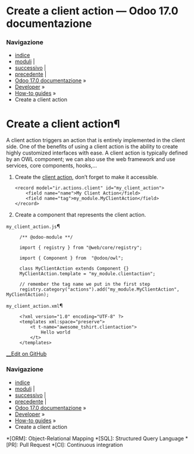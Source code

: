 # Create a client action — Odoo 17.0 documentazione

### Navigazione

  * [indice](../../genindex.html "Indice generale")
  * [moduli](../../py-modindex.html "Indice del modulo Python") |
  * [successivo](standalone_owl_application.html "Create a standalone Owl application") |
  * [precedente](javascript_view.html "Customize a view type") |
  * [Odoo 17.0 documentazione](../../index-2.html) »
  * [Developer](../../developer.html) »
  * [How-to guides](../howtos.html) »
  * Create a client action



# Create a client action¶

A client action triggers an action that is entirely implemented in the client side. One of the benefits of using a client action is the ability to create highly customized interfaces with ease. A client action is typically defined by an OWL component; we can also use the web framework and use services, core components, hooks,…

  1. Create the [client action](../reference/backend/actions.html#reference-actions-client), don’t forget to make it accessible.
         
         <record model="ir.actions.client" id="my_client_action">
             <field name="name">My Client Action</field>
             <field name="tag">my_module.MyClientAction</field>
         </record>
         

  2. Create a component that represents the client action.

`my_client_action.js`¶
         
         /** @odoo-module **/
         
         import { registry } from "@web/core/registry";
         
         import { Component } from  "@odoo/owl";
         
         class MyClientAction extends Component {}
         MyClientAction.template = "my_module.clientaction";
         
         // remember the tag name we put in the first step
         registry.category("actions").add("my_module.MyClientAction", MyClientAction);
         

`my_client_action.xml`¶
         
         <?xml version="1.0" encoding="UTF-8" ?>
         <templates xml:space="preserve">
             <t t-name="awesome_tshirt.clientaction">
                 Hello world
             </t>
         </templates>
         




[ __Edit on GitHub](https://github.com/odoo/documentation/edit/17.0/content/developer/howtos/javascript_client_action.rst)

### Navigazione

  * [indice](../../genindex.html "Indice generale")
  * [moduli](../../py-modindex.html "Indice del modulo Python") |
  * [successivo](standalone_owl_application.html "Create a standalone Owl application") |
  * [precedente](javascript_view.html "Customize a view type") |
  * [Odoo 17.0 documentazione](../../index-2.html) »
  * [Developer](../../developer.html) »
  * [How-to guides](../howtos.html) »
  * Create a client action


  *[ORM]: Object-Relational Mapping
  *[SQL]: Structured Query Language
  *[PR]: Pull Request
  *[CI]: Continuous integration